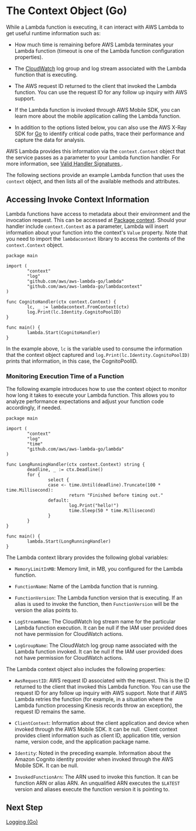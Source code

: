 # The Context Object \(Go\)<a name="go-programming-model-context"></a>

While a Lambda function is executing, it can interact with AWS Lambda to get useful runtime information such as:

+ How much time is remaining before AWS Lambda terminates your Lambda function \(timeout is one of the Lambda function configuration properties\)\.

+ The [CloudWatch](https://aws.amazon.com/documentation/cloudwatch/) log group and log stream associated with the Lambda function that is executing\.

+ The AWS request ID returned to the client that invoked the Lambda function\. You can use the request ID for any follow up inquiry with AWS support\.

+ If the Lambda function is invoked through AWS Mobile SDK, you can learn more about the mobile application calling the Lambda function\.

+ In addition to the options listed below, you can also use the AWS X\-Ray SDK for [Go](go-tracing.md) to identify critical code paths, trace their performance and capture the data for analysis\. 

AWS Lambda provides this information via the `context.Context` object that the service passes as a parameter to your Lambda function handler\. For more information, see [Valid Handler Signatures ](go-programming-model-handler-types.md#go-programming-model-handler-types-signatures)\.

 The following sections provide an example Lambda function that uses the `context` object, and then lists all of the available methods and attributes\. 

## Accessing Invoke Context Information<a name="go-programming-model-context-access"></a>

Lambda functions have access to metadata about their environment and the invocation request\. This can be accessed at [Package context](https://golang.org/pkg/context/)\. Should your handler include `context.Context` as a parameter, Lambda will insert information about your function into the context's `Value` property\. Note that you need to import the `lambdacontext` library to access the contents of the `context.Context` object\.

```
package main
 
import (
        "context"
        "log"
        "github.com/aws/aws-lambda-go/lambda"
        "github.com/aws/aws-lambda-go/lambdacontext"
)
 
func CognitoHandler(ctx context.Context) {
        lc, _ := lambdacontext.FromContext(ctx)
        log.Print(lc.Identity.CognitoPoolID)
}
 
func main() {
        lambda.Start(CognitoHandler)
}
```

In the example above, `lc` is the variable used to consume the information that the context object captured and `log.Print(lc.Identity.CognitoPoolID)` prints that information, in this case, the CognitoPoolID\.

### Monitoring Execution Time of a Function<a name="go-programming-model-monitoring-execution-time"></a>

The following example introduces how to use the context object to monitor how long it takes to execute your Lambda function\. This allows you to analyze performance expectations and adjust your function code accordingly, if needed\. 

```
package main
 
import (
        "context"
        "log"
        "time"
        "github.com/aws/aws-lambda-go/lambda"
)
 
func LongRunningHandler(ctx context.Context) string {
        deadline, _ := ctx.Deadline()
        for {
                select {
                case <- time.Until(deadline).Truncate(100 * time.Millisecond):
                        return "Finished before timing out."
                default:
                        log.Print("hello!")
                        time.Sleep(50 * time.Millisecond)
                }
        }
}
 
func main() {
        lambda.Start(LongRunningHandler)        
}
```

The Lambda context library provides the following global variables:

+ `MemoryLimitInMB`: Memory limit, in MB, you configured for the Lambda function\.

+ `FunctionName`: Name of the Lambda function that is running\.

+ `FunctionVersion`: The Lambda function version that is executing\. If an alias is used to invoke the function, then `FunctionVersion` will be the version the alias points to\.

+ `LogStreamName`: The CloudWatch log stream name for the particular Lambda function execution\. It can be null if the IAM user provided does not have permission for CloudWatch actions\.

+ `LogGroupName`: The CloudWatch log group name associated with the Lambda function invoked\. It can be null if the IAM user provided does not have permission for CloudWatch actions\.

The Lambda context object also includes the following properties:

+  `AwsRequestID`: AWS request ID associated with the request\. This is the ID returned to the client that invoked this Lambda function\. You can use the request ID for any follow up inquiry with AWS support\. Note that if AWS Lambda retries the function \(for example, in a situation where the Lambda function processing Kinesis records throw an exception\), the request ID remains the same\.

+ `ClientContext`: Information about the client application and device when invoked through the AWS Mobile SDK\. It can be null\.  Client context provides client information such as client ID, application title, version name, version code, and the application package name\.

+  `Identity`: Noted in the preceding example\. Information about the Amazon Cognito identity provider when invoked through the AWS Mobile SDK\. It can be null\.

+ `InvokedFunctionArn`: The ARN used to invoke this function\. It can be function ARN or alias ARN\. An unqualified ARN executes the `$LATEST` version and aliases execute the function version it is pointing to\. 

## Next Step<a name="go-programming-model-next-step-logging"></a>

[Logging \(Go\) ](go-programming-model-logging.md)